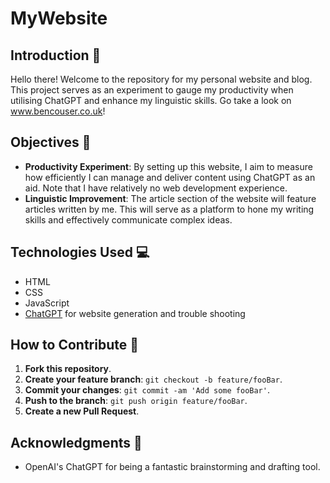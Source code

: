 # MyWebsite

## Introduction :wave:

Hello there! Welcome to the repository for my personal website and blog. This project serves as an experiment to gauge my productivity when utilising ChatGPT and enhance my linguistic skills. Go take a look on www.bencouser.co.uk!

## Objectives :dart:

- **Productivity Experiment**: By setting up this website, I aim to measure how efficiently I can manage and deliver content using ChatGPT as an aid. Note that I have relatively no web development experience.
- **Linguistic Improvement**: The article section of the website will feature articles written by me. This will serve as a platform to hone my writing skills and effectively communicate complex ideas.

## Technologies Used :computer:

- HTML
- CSS
- JavaScript
- [ChatGPT](https://openai.com/research/chatgpt) for website generation and trouble shooting

## How to Contribute :handshake:

1. **Fork this repository**.
2. **Create your feature branch**: `git checkout -b feature/fooBar`.
3. **Commit your changes**: `git commit -am 'Add some fooBar'`.
4. **Push to the branch**: `git push origin feature/fooBar`.
5. **Create a new Pull Request**.

## Acknowledgments :clap:

- OpenAI's ChatGPT for being a fantastic brainstorming and drafting tool.
